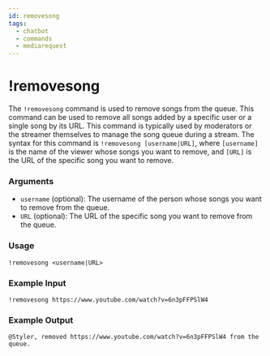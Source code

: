 ```yaml
---
id: removesong
tags:
  - chatbot
  - commands
  - mediarequest
---
```

# !removesong

The `!removesong` command is used to remove songs from the queue. This command can be used to remove all songs added by a specific user or a single song by its URL. This command is typically used by moderators or the streamer themselves to manage the song queue during a stream. The syntax for this command is `!removesong [username|URL]`, where `[username]` is the name of the viewer whose songs you want to remove, and `[URL]` is the URL of the specific song you want to remove.

### Arguments

- `username` (optional): The username of the person whose songs you want to remove from the queue.
- `URL` (optional): The URL of the specific song you want to remove from the queue.

### Usage

````
!removesong <username|URL>
````

### Example Input

````
!removesong https://www.youtube.com/watch?v=6n3pFFPSlW4
````

### Example Output

````
@Styler, removed https://www.youtube.com/watch?v=6n3pFFPSlW4 from the queue.
````
